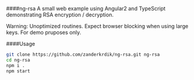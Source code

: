 ####ng-rsa
A small web example using Angular2 and TypeScript demonstrating RSA encryption / decryption.

Warning: Unoptimized routines. Expect browser blocking when using large keys. For demo pruposes only.

####Usage

```bash
git clone https://github.com/zanderkrdik/ng-rsa.git ng-rsa
cd ng-rsa
npm i .
npm start
```